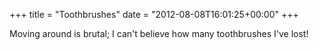 +++
title = "Toothbrushes"
date = "2012-08-08T16:01:25+00:00"
+++

Moving around is brutal; I can't believe how many toothbrushes I've lost!
			